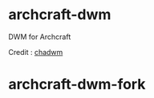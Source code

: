 # archcraft-dwm
DWM for Archcraft

Credit : [chadwm](https://github.com/siduck/chadwm)
# archcraft-dwm-fork
